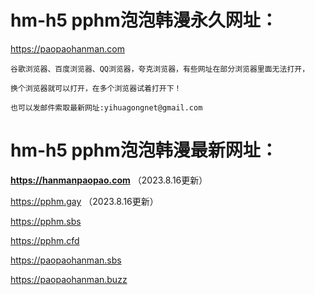 # hm-h5 pphm泡泡韩漫永久网址：

https://paopaohanman.com

```
谷歌浏览器、百度浏览器、QQ浏览器，夸克浏览器，有些网址在部分浏览器里面无法打开，

换个浏览器就可以打开，在多个浏览器试着打开下！

也可以发邮件索取最新网址:yihuagongnet@gmail.com
```

# hm-h5 pphm泡泡韩漫最新网址：

**https://hanmanpaopao.com**  （2023.8.16更新）

https://pphm.gay （2023.8.16更新）

https://pphm.sbs

https://pphm.cfd

https://paopaohanman.sbs

https://paopaohanman.buzz
